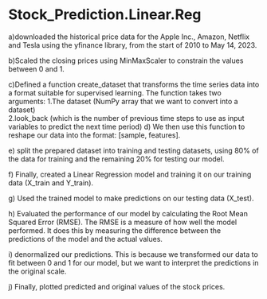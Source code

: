 # Stock_Prediction.Linear.Reg

a)downloaded the historical price data for the Apple Inc., Amazon, Netflix and Tesla using the yfinance library,
from the start of 2010 to May 14, 2023.

b)Scaled the closing prices using MinMaxScaler to constrain the values between 0 and 1.

c)Defined a function create_dataset that transforms the time series data into a format suitable for supervised learning. The function takes
  two arguments: 1.The dataset (NumPy array that we want to convert into a dataset)  
                 2.look_back (which is the number of previous time steps to use as input variables to predict the next time period)
d)  We then use this function to reshape our data into the format: [sample, features].

e)  split the prepared dataset into training and testing datasets, using 80% of the data for training and the remaining 20% for testing our model.


f) Finally, created a Linear Regression model and training it on our training data (X_train and Y_train).

g) Used the trained model to make predictions on our testing data (X_test).

h) Evaluated the performance of our model by calculating the Root Mean Squared Error (RMSE). The RMSE is a measure of how well the
   model performed. It does this by measuring the difference between the predictions of the model and the actual values. 
   
i) denormalized our predictions. This is because we transformed our data to fit between 0 and 1 for our model, but we
   want to interpret the predictions in the original scale.
   
j) Finally, plotted predicted and original values of the stock prices.

    
